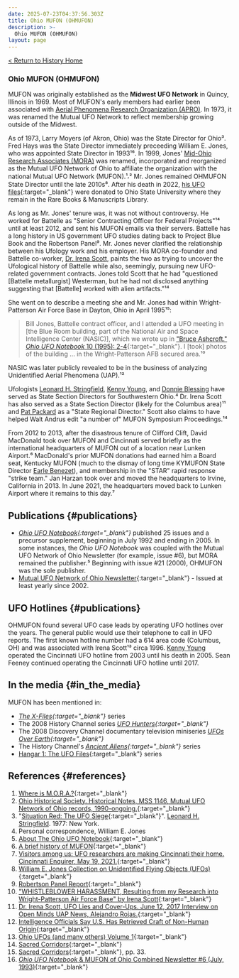 ```yaml
---
date: 2025-07-23T04:37:56.303Z
title: Ohio MUFON (OHMUFON)
description: >-
  Ohio MUFON (OHMUFON)
layout: page
---
```


[< Return to History Home](/History-TriState)

### Ohio MUFON (OHMUFON)
MUFON was originally established as the **Midwest UFO Network** in Quincy, Illinois in 1969. Most of MUFON's
early members had earlier been associated with [Aerial Phenomena Research Organization (APRO)](APRO). In 1973, it was renamed the Mutual UFO Network to reflect membership growing outside of the Midwest.

As of 1973, Larry Moyers (of Akron, Ohio) was the State Director for Ohio³. Fred Hays was the State Director immediately preceeding William E. Jones, who was appointed State Director in 1993¹⁶. In 1999, Jones' [Mid-Ohio Research Associates (MORA)](MORA) was renamed, incorporated and reorganized as the Mutual UFO Network of Ohio to affiliate the organization with the national Mutual UFO Network (MUFON).¹⸴² Mr. Jones remained OHMUFON State Director until the late 2010s⁸. After his death in 2022, [his UFO files](https://library.osu.edu/collections/SPEC.RARE.0018/summary-information){:target="_blank"} were donated to Ohio State University where they remain in the Rare Books & Manuscripts Library.

As long as Mr. Jones' tenure was, it was not without controversy. He worked for Battelle as "Senior Contracting Officer for Federal Projects"¹⁴ until at least 2012, and sent his MUFON emails via their servers. Battelle has a long history in US government UFO studies dating back to Project Blue Book and the Robertson Panel⁹. Mr. Jones never clarified the relationship between his Ufology work and his employer. His MORA co-founder and Battelle co-worker, [Dr. Irena Scott](IrenaScott), paints the two as trying to uncover the Ufological history of Battelle while also, seemingly, pursuing new UFO-related government contracts. Jones told Scott that he had "questioned \[Battelle metallurgist] Westerman, but he had not disclosed anything suggesting that \[Battelle] worked with alien artifacts."¹⁴

She went on to describe a meeting she and Mr. Jones had within Wright-Patterson Air Force Base in Dayton, Ohio in April 1995¹⁵:

> Bill Jones, Battelle contract officer, and I attended a UFO meeting in \[the Blue Room building, part of the National Air and Space Intelligence Center (NASIC)], which we wrote up in ["Bruce Ashcroft." *Ohio UFO Notebook* 10 (1995): 2-4](https://files.afu.se/Downloads/Magazines/United%20States/Ohio%20UFO%20Notebook/Ohio%20UFO%20Notebook%20-%20No%2010%20-%201995.pdf){:target="_blank"}.  I \[took] photos of the building ... in the Wright-Patterson AFB secured area.¹⁰

NASIC was later publicly revealed to be in the business of analyzing Unidentified Aerial Phenomena (UAP).¹² 

Ufologists [Leonard H. Stringfield](LeonardStringfield), [Kenny Young](KennyYoung), and [Donnie Blessing](DonnieBlessing) have served as State Section
Directors for Southwestern
Ohio.⁴ Dr. Irena Scott has also served as a State Section Director (likely for the Columbus area)¹¹ and [Pat Packard](PatPackard) as a "State Regional Director." Scott also claims to have helped Walt Andrus edit "a number of" MUFON Symposium Proceedings.¹⁴

From 2012 to 2013, after the disastrous tenure of Clifford Clift, David MacDonald took over MUFON and Cincinnati served briefly as the international headquarters of MUFON out of a location near Lunken Airport.⁶ MacDonald's prior MUFON donations had earned him a Board seat, Kentucky MUFON (much to the dismay of long time KYMUFON State Director [Earle Benezet](EarleBenezet)), and membership in the "STAR" rapid response "strike team." Jan Harzan took over and moved the headquarters to Irvine, California in 2013. In June 2021, the headquarters moved back to Lunken Airport where it remains to this day.⁷

Publications {#publications}
------------
-   *[Ohio UFO Notebook](https://files.afu.se/Downloads/?dir=.%2FMagazines%2FUnited%20States%2FOhio%20UFO%20Notebook){:target="_blank"}* published 25 issues and a precursor supplement, beginning in July 1992 and ending in 2005. In some instances, the *Ohio UFO Notebook* was coupled with
    the Mutual UFO Network of Ohio Newsletter (for example, issue #6), but MORA remained the
    publisher.⁵ Beginning with issue #21 (2000), OHMUFON was the sole publisher.
-   [Mutual UFO Network of Ohio Newsletter](https://www.mufonohio.com/newsletters.html){:target="_blank"} - Issued at least yearly
    since 2002.

UFO Hotlines {#publications}
------------

OHMUFON found several UFO case leads by operating UFO hotlines over the years. The general public would use their telephone to call in UFO reports. The first known hotline number had a 614 area code (Columbus, OH) and was associated with Irena Scott¹³ circa 1996. [Kenny Young](KennyYoung) operated the Cincinnati UFO hotline from 2003 until his death in 2005. Sean Feeney continued operating the Cincinnati UFO hotline until 2017.

In the media {#in_the_media}
------------

MUFON has been mentioned in:
* *[The X-Files](https://amzn.to/4m8Qk3J){:target="_blank"}* series
* The 2008 History Channel series *[UFO Hunters](https://amzn.to/46pFuBV){:target="_blank"}*
* The 2008 Discovery Channel documentary television miniseries *[UFOs Over Earth](https://amzn.to/451ooHX){:target="_blank"}*
* The History Channel's *[Ancient Aliens](https://amzn.to/44YAJg3){:target="_blank"}* series
* [Hangar 1: The UFO Files](https://amzn.to/4ffCjPt){:target="_blank"} series

References {#references}
----------

1. [Where is M.O.R.A.?](https://web.archive.org/web/20080116033258/http://home.columbus.rr.com/threeemusic/mufono/wheresMORA.html){:target="_blank"}
2. [Ohio Historical Society. Historical Notes, MSS 1146, Mutual UFO Network of Ohio records, 1990-ongoing.](https://aspace.ohiohistory.org/repositories/2/resources/3209){:target="_blank"}
3. "[Situation Red: The UFO Siege](https://amzn.to/4kRaA97){:target="_blank"}". [Leonard H. Stringfield](LeonardStringfield). 1977: New York.
4. Personal correspondence, William E. Jones
5. [About The Ohio UFO Notebook](https://web.archive.org/web/20070817073719/http://home.columbus.rr.com/threeemusic/mufono/oufon.html){:target="_blank"}
6. [A brief history of MUFON](https://mufon.com/history/){:target="_blank"}
7. [Visitors among us: UFO researchers are making Cincinnati their home. Cincinnati Enquirer, May 19, 2021.](https://www.cincinnati.com/story/news/2021/05/19/mutual-ufo-network-moving-headquarters-cincinnati/5168219001/){:target="_blank"}
8. [William E. Jones Collection on Unidentified Flying Objects (UFOs)](https://library.osu.edu/collections/SPEC.RARE.0018/summary-information){:target="_blank"}
9. [Robertson Panel Report](https://documents.theblackvault.com/documents/ufos/robertsonpanelreport.pdf){:target="_blank"}
10. ["WHISTLEBLOWER HARASSMENT, Resulting from my Research into Wright-Patterson Air Force Base" by Irena Scott](https://irenascott.com/){:target="_blank"}
11. [Dr. Irena Scott, UFO Lies and Cover-Ups. June 12, 2017 Interview on Open Minds UAP News, Alejandro Rojas.](https://www.tapesearch.com/episode/dr-irena-scott-ufo-lies-and-cover-ups/VJRP3Lq6AkDR3erSk5DWtP){:target="_blank"}
12. [Intelligence Officials Say U.S. Has Retrieved Craft of Non-Human Origin](https://thedebrief.org/intelligence-officials-say-u-s-has-retrieved-non-human-craft/){:target="_blank"}
13. [Ohio UFOs (and many others) Volume 1](https://amzn.to/4ftJbcl){:target="_blank"}
14. [Sacred Corridors](https://amzn.to/4mWLVBl){:target="_blank"}
15. [Sacred Corridors](https://amzn.to/4mWLVBl){:target="_blank"}, pp. 33.
16. [*Ohio UFO Notebook* & MUFON of Ohio Combined Newsletter #6 (July, 1993)](https://files.afu.se/Downloads/Magazines/United%20States/Ohio%20UFO%20Notebook/Ohio%20UFO%20Notebook%20-%20No%2006%20-%201993.pdf){:target="_blank"}